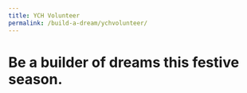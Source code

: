 ```yaml
---
title: YCH Volunteer
permalink: /build-a-dream/ychvolunteer/
---
```


# Be a builder of dreams this festive season.
